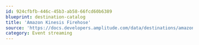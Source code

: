 ```yaml
---
id: 924cfbfb-446c-45b3-ab58-66fcd60b6389
blueprint: destination-catalog
title: 'Amazon Kinesis Firehose'
source: 'https://docs.developers.amplitude.com/data/destinations/amazon-kinesis-firehose'
category: Event streaming
---
```

